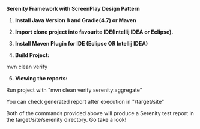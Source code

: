 **Serenity Framework with ScreenPlay Design Pattern**

1) **Install Java Version 8 and Gradle(4.7) or Maven**
  
3) **Import clone project into favourite IDE(Intellij IDEA or Eclipse).**

4) **Install Maven Plugin for IDE (Eclipse OR Intellij IDEA)**

5) **Build Project:**

mvn clean verify


 
6) **Viewing the reports:**

Run project with "mvn clean verify serenity:aggregate"

You can check generated report after execution in "/target/site"

Both of the commands provided above will produce a Serenity test report in the target/site/serenity directory.
Go take a look!

